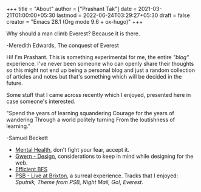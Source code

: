 +++
title = "About"
author = ["Prashant Tak"]
date = 2021-03-21T01:00:00+05:30
lastmod = 2022-06-24T03:29:27+05:30
draft = false
creator = "Emacs 28.1 (Org mode 9.6 + ox-hugo)"
+++

<div class="epigraph">

Why should a man climb Everest?
Because it is there.

<div class="epicite">

-Meredith Edwards, The conquest of Everest

</div>

</div>

Hi! I'm Prashant. This is something experimental for me, the entire _"blog"_ experience. I've never been someone who can openly share their thoughts so this might not end up being a personal blog and just a random collection of articles and notes but that's something which will be decided in the future.

Some stuff that I came across recently which I enjoyed, presented here in case someone's interested.

<div class="epigraph">

"Spend the years of learning squandering
Courage for the years of wandering
Through a world politely turning
From the loutishness of learning."

<div class="epicite">

-Samuel Beckett

</div>

</div>

-   [Mental Health](https://ncase.me/mental-health/), don't fight your fear, accept it.
-   [Gwern - Design](https://www.gwern.net/Design), considerations to keep in mind while designing for the web.
-   [Efficient BFS](https://observablehq.com/@yurivish/efficient-graph-search)
-   [PSB - Live at Brixton](https://publicservicebroadcasting.bandcamp.com/album/live-at-brixton), a surreal experience. Tracks that I enjoyed: _Sputnik, Theme from PSB, Night Mail, Go!, Everest_.
